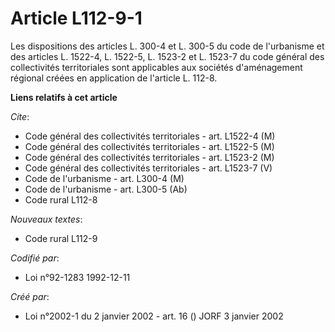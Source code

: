 # Article L112-9-1

Les dispositions des articles L. 300-4 et L. 300-5 du code de l'urbanisme et des articles L. 1522-4, L. 1522-5, L. 1523-2 et
L. 1523-7 du code général des collectivités territoriales sont applicables aux sociétés d'aménagement régional créées en
application de l'article L. 112-8.

**Liens relatifs à cet article**

_Cite_:

  - Code général des collectivités territoriales - art. L1522-4 (M)
  - Code général des collectivités territoriales - art. L1522-5 (M)
  - Code général des collectivités territoriales - art. L1523-2 (M)
  - Code général des collectivités territoriales - art. L1523-7 (V)
  - Code de l'urbanisme - art. L300-4 (M)
  - Code de l'urbanisme - art. L300-5 (Ab)
  - Code rural L112-8

_Nouveaux textes_:

  - Code rural L112-9

_Codifié par_:

  - Loi n°92-1283 1992-12-11

_Créé par_:

  - Loi n°2002-1 du 2 janvier 2002 - art. 16 () JORF 3 janvier 2002
